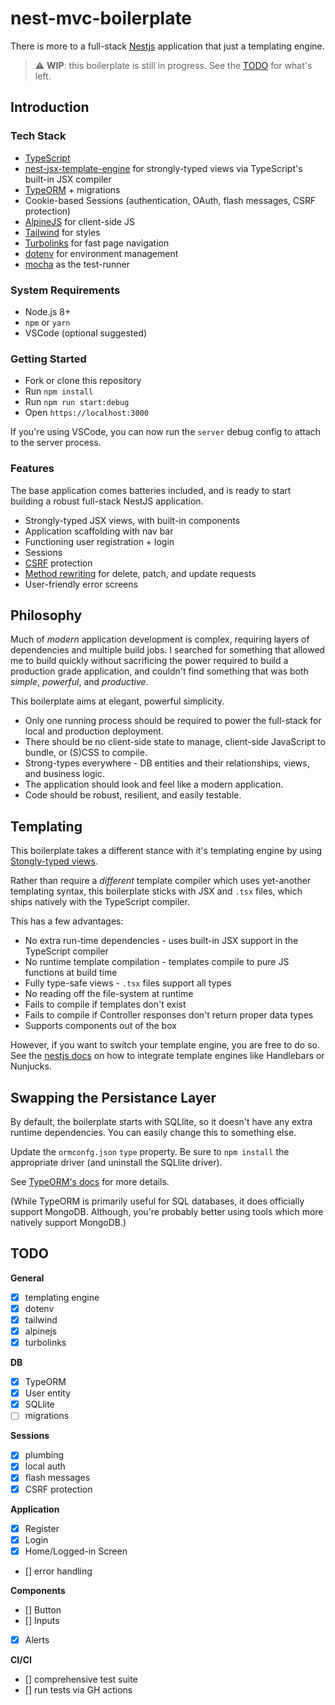 # nest-mvc-boilerplate

There is more to a full-stack [Nestjs](https://nestjs.com/) application that just a templating engine.

> :warning: **WIP**: this boilerplate is still in progress. See the [TODO](#todo) for what's left.

## Introduction

### Tech Stack

* [TypeScript](https://www.typescriptlang.org/)
* [nest-jsx-template-engine](https://www.npmjs.com/package/nest-jsx-template-engine) for strongly-typed views via TypeScript's built-in JSX compiler
* [TypeORM](https://typeorm.io/#/) + migrations 
* Cookie-based Sessions (authentication, OAuth, flash messages, CSRF protection)
* [AlpineJS](https://github.com/alpinejs/alpine) for client-side JS
* [Tailwind](https://tailwindcss.com/) for styles
* [Turbolinks](https://github.com/turbolinks/turbolinks) for fast page navigation
* [dotenv](https://www.npmjs.com/package/dotenv) for environment management
* [mocha](https://mochajs.org/) as the test-runner

### System Requirements

* Node.js 8+
* `npm` or `yarn`
* VSCode (optional suggested)

### Getting Started

* Fork or clone this repository
* Run `npm install`
* Run `npm run start:debug`
* Open `https://localhost:3000`

If you're using VSCode, you can now run the `server` debug config to attach to the server process.

### Features

The base application comes batteries included, and is ready to start building a robust full-stack NestJS application.

* Strongly-typed JSX views, with built-in components
* Application scaffolding with nav bar
* Functioning user registration + login
* Sessions 
* [CSRF](https://owasp.org/www-community/attacks/csrf) protection
* [Method rewriting](https://www.npmjs.com/package/method-override) for delete, patch, and update requests
* User-friendly error screens

## Philosophy

Much of _modern_ application development is complex, requiring layers of dependencies and multiple build jobs. I searched for something that allowed me to build quickly without sacrificing the power required to build a production grade application, and couldn't find something that was both _simple_, _powerful_, and _productive_.

This boilerplate aims at elegant, powerful simplicity.

* Only one running process should be required to power the full-stack for local and production deployment.
* There should be no client-side state to manage, client-side JavaScript to bundle, or (S)CSS to compile.
* Strong-types everywhere - DB entities and their relationships, views, and business logic.
* The application should look and feel like a modern application.
* Code should be robust, resilient, and easily testable.

## Templating

This boilerplate takes a different stance with it's templating engine by using [Stongly-typed views](https://www.npmjs.com/package/nest-jsx-template-engine).

Rather than require a _different_ template compiler which uses yet-another templating syntax, this boilerplate sticks with JSX and `.tsx` files, which ships natively with the TypeScript compiler.

This has a few advantages:

* No extra run-time dependencies - uses built-in JSX support in the TypeScript compiler
* No runtime template compilation - templates compile to pure JS functions at build time
* Fully type-safe views - `.tsx` files support all types
* No reading off the file-system at runtime
* Fails to compile if templates don't exist
* Fails to compile if Controller responses don't return proper data types
* Supports components out of the box 

However, if you want to switch your template engine, you are free to do so. See the [nestjs docs](https://docs.nestjs.com/techniques/mvc) on how to integrate template engines like Handlebars or Nunjucks.

## Swapping the Persistance Layer

By default, the boilerplate starts with SQLlite, so it doesn't have any extra runtime dependencies.  You can easily change this to something else.

Update the `ormconfg.json` `type` property. Be sure to `npm install` the appropriate driver (and uninstall the SQLlite driver). 

See [TypeORM's docs](https://typeorm.io/#/connection-options) for more details.

(While TypeORM is primarily useful for SQL databases, it does officially support MongoDB. Although, you're probably better using tools which more natively support MongoDB.)

## TODO

**General**
- [x] templating engine
- [x] dotenv
- [x] tailwind
- [x] alpinejs
- [x] turbolinks

**DB**
- [x] TypeORM
- [x] User entity
- [x] SQLlite
- [ ] migrations

**Sessions**
- [x] plumbing
- [x] local auth
- [x] flash messages
- [x] CSRF protection

**Application**
- [x] Register
- [x] Login
- [x] Home/Logged-in Screen
- [] error handling

**Components**
- [] Button
- [] Inputs
- [x] Alerts

**CI/CI**
- [] comprehensive test suite
- [] run tests via GH actions
